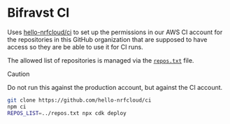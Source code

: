 # Bifravst CI

Uses [hello-nrfcloud/ci](https://github.com/hello-nrfcloud/ci) to set up the permissions in our AWS CI account for the repositories in this
GitHub organization that are supposed to have access so they are be able to use
it for CI runs.

The allowed list of repositories is managed via the [`repos.txt`](./repos.txt)
file.

> [!CAUTION]  
> Do not run this against the production account, but against the CI account.

```bash
git clone https://github.com/hello-nrfcloud/ci
npm ci
REPOS_LIST=../repos.txt npx cdk deploy
```
